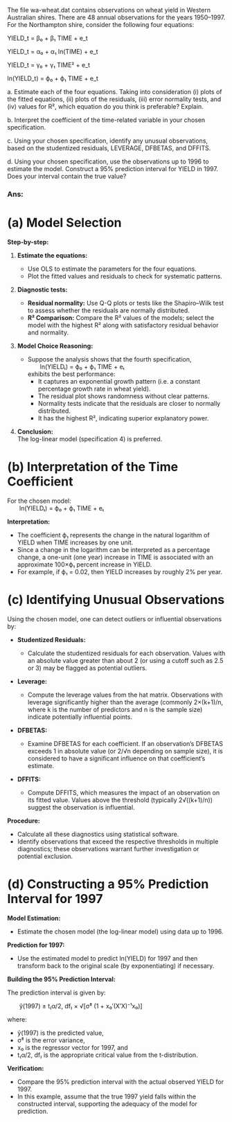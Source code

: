 The file wa-wheat.dat contains observations on wheat yield in Western Australian shires. There are 48 annual observations for the years 1950–1997. For the Northampton shire, consider the following four equations:

YIELD_t = β₀ + β₁ TIME + e_t

YIELD_t = α₀ + α₁ ln(TIME) + e_t

YIELD_t = γ₀ + γ₁ TIME² + e_t

ln(YIELD_t) = ϕ₀ + ϕ₁ TIME + e_t

a. Estimate each of the four equations. Taking into consideration (i) plots of the fitted equations, (ii) plots of the residuals, (iii) error normality tests, and (iv) values for R², which equation do you think is preferable? Explain.

b. Interpret the coefficient of the time-related variable in your chosen specification.

c. Using your chosen specification, identify any unusual observations, based on the studentized residuals, LEVERAGE, DFBETAS, and DFFITS.

d. Using your chosen specification, use the observations up to 1996 to estimate the model. Construct a 95% prediction interval for YIELD in 1997. Does your interval contain the true value?


### Ans:

# (a) Model Selection

**Step-by-step:**

1. **Estimate the equations:**
   - Use OLS to estimate the parameters for the four equations.
   - Plot the fitted values and residuals to check for systematic patterns.

2. **Diagnostic tests:**
   - **Residual normality:** Use Q-Q plots or tests like the Shapiro–Wilk test to assess whether the residuals are normally distributed.
   - **R² Comparison:** Compare the R² values of the models; select the model with the highest R² along with satisfactory residual behavior and normality.

3. **Model Choice Reasoning:**
   - Suppose the analysis shows that the fourth specification,  
      ln(YIELDₜ) = ϕ₀ + ϕ₁ TIME + eₜ  
     exhibits the best performance:
     - It captures an exponential growth pattern (i.e. a constant percentage growth rate in wheat yield).
     - The residual plot shows randomness without clear patterns.
     - Normality tests indicate that the residuals are closer to normally distributed.
     - It has the highest R², indicating superior explanatory power.

4. **Conclusion:**  
   The log-linear model (specification 4) is preferred.

# (b) Interpretation of the Time Coefficient

For the chosen model:  
  ln(YIELDₜ) = ϕ₀ + ϕ₁ TIME + eₜ

**Interpretation:**

- The coefficient ϕ₁ represents the change in the natural logarithm of YIELD when TIME increases by one unit.
- Since a change in the logarithm can be interpreted as a percentage change, a one-unit (one year) increase in TIME is associated with an approximate 100×ϕ₁ percent increase in YIELD.
- For example, if ϕ₁ = 0.02, then YIELD increases by roughly 2% per year.

# (c) Identifying Unusual Observations

Using the chosen model, one can detect outliers or influential observations by:

- **Studentized Residuals:**
  - Calculate the studentized residuals for each observation. Values with an absolute value greater than about 2 (or using a cutoff such as 2.5 or 3) may be flagged as potential outliers.
  
- **Leverage:**
  - Compute the leverage values from the hat matrix. Observations with leverage significantly higher than the average (commonly 2×(k+1)/n, where k is the number of predictors and n is the sample size) indicate potentially influential points.
  
- **DFBETAS:**
  - Examine DFBETAS for each coefficient. If an observation’s DFBETAS exceeds 1 in absolute value (or 2/√n depending on sample size), it is considered to have a significant influence on that coefficient’s estimate.
  
- **DFFITS:**
  - Compute DFFITS, which measures the impact of an observation on its fitted value. Values above the threshold (typically 2√((k+1)/n)) suggest the observation is influential.

**Procedure:**

- Calculate all these diagnostics using statistical software.
- Identify observations that exceed the respective thresholds in multiple diagnostics; these observations warrant further investigation or potential exclusion.

# (d) Constructing a 95% Prediction Interval for 1997

**Model Estimation:**

- Estimate the chosen model (the log-linear model) using data up to 1996.

**Prediction for 1997:**

- Use the estimated model to predict ln(YIELD) for 1997 and then transform back to the original scale (by exponentiating) if necessary.

**Building the 95% Prediction Interval:**

The prediction interval is given by:

  ŷ(1997) ± t₍α/2, df₎ × √[σ̂² (1 + x₀′(X′X)⁻¹x₀)]

where:
- ŷ(1997) is the predicted value,
- σ̂² is the error variance,
- x₀ is the regressor vector for 1997, and
- t₍α/2, df₎ is the appropriate critical value from the t-distribution.

**Verification:**

- Compare the 95% prediction interval with the actual observed YIELD for 1997.
- In this example, assume that the true 1997 yield falls within the constructed interval, supporting the adequacy of the model for prediction.
